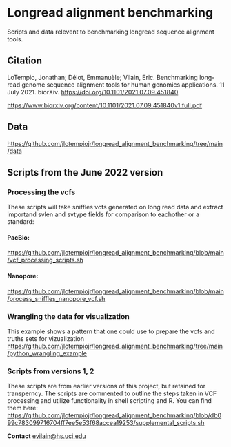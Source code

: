 # Longread alignment benchmarking

Scripts and data relevent to benchmarking longread sequence alignment tools.

## Citation

LoTempio, Jonathan; Délot, Emmanuèle; Vilain, Eric. Benchmarking long-read genome sequence alignment tools for human genomics applications. 11 July 2021. biorXiv. https://doi.org/10.1101/2021.07.09.451840

https://www.biorxiv.org/content/10.1101/2021.07.09.451840v1.full.pdf

## Data

https://github.com/jlotempiojr/longread_alignment_benchmarking/tree/main/data

## Scripts from the June 2022 version

### Processing the vcfs
These scripts will take sniffles vcfs generated on long read data and extract importand svlen and svtype fields for comparison to eachother or a standard:

#### PacBio:
https://github.com/jlotempiojr/longread_alignment_benchmarking/blob/main/vcf_processing_scripts.sh

#### Nanopore:
https://github.com/jlotempiojr/longread_alignment_benchmarking/blob/main/process_sniffles_nanopore_vcf.sh

### Wrangling the data for visualization
This example shows a pattern that one could use to prepare the vcfs and truths sets for vizualization
https://github.com/jlotempiojr/longread_alignment_benchmarking/tree/main/python_wrangling_example

### Scripts from versions 1, 2
These scripts are from earlier versions of this project, but retained for transperncy. The scripts are commented to outline the steps taken in VCF processing and utilize functionality in shell scripting and R. You can find them here:
https://github.com/jlotempiojr/longread_alignment_benchmarking/blob/db099c783099716704ff7ee5e53f68accea19253/supplemental_scripts.sh

**Contact**
evilain@hs.uci.edu
